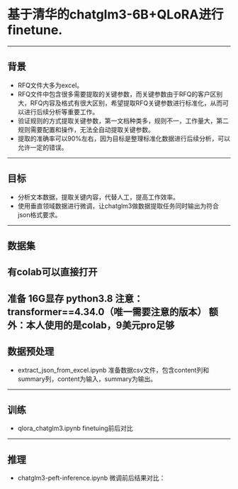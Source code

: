 # 基于清华的chatglm3-6B+QLoRA进行finetune.
---
背景
---
* RFQ文件大多为excel。
* RFQ文件中包含很多需要提取的关键参数，而关键参数由于RFQ的客户区别大，RFQ内容及格式有很大区别，希望提取RFQ关键参数进行标准化，从而可以进行后续分析等重要工作。
* 验证规则的方式提取关键参数，第一文档种类多，规则不一，工作量大，第二规则需要配置和操作，无法全自动提取关键参数。
* 提取的准确率可以90%左右，因为目标是整理标准化数据进行后续分析，可以允许一定的错误。
---
目标
---
* 分析文本数据，提取关键内容，代替人工，提高工作效率。
* 使用垂直领域数据进行微调，让chatglm3做数据提取任务同时输出为符合json格式要求。
---
数据集
---
有colab可以直接打开
---
准备
16G显存
python3.8
注意：transformer==4.34.0（唯一需要注意的版本）
额外：本人使用的是colab，9美元pro足够
---
数据预处理
---
* extract_json_from_excel.ipynb 准备数据csv文件，包含content列和summary列，content为输入，summary为输出。
---
训练
---
* qlora_chatglm3.ipynb
finetuing前后对比
---
推理
---
* chatglm3-peft-inference.ipynb 微调前后结果对比：



